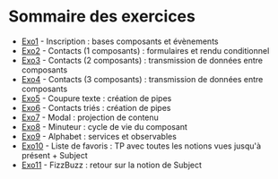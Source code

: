 # Sommaire des exercices

- [Exo1](./exo1/) - Inscription : bases composants et évènements
- [Exo2](./exo2/) - Contacts (1 composants) : formulaires et rendu conditionnel
- [Exo3](./exo3/) - Contacts (2 composants) : transmission de données entre composants
- [Exo4](./exo4/) - Contacts (3 composants) : transmission de données entre composants
- [Exo5](./exo5/) - Coupure texte : création de pipes
- [Exo6](./exo6/) - Contacts triés : création de pipes
- [Exo7](./exo7/) - Modal : projection de contenu
- [Exo8](./exo8/) - Minuteur : cycle de vie du composant
- [Exo9](./exo9/) - Alphabet : services et observables
- [Exo10](./exo10/) - Liste de favoris : TP avec toutes les notions vues jusqu'à présent + Subject
- [Exo11](./exo11/) - FizzBuzz : retour sur la notion de Subject